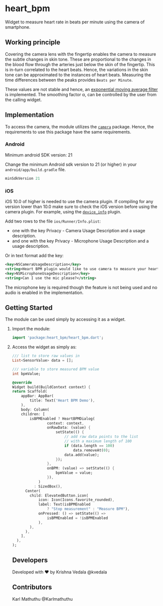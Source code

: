 # heart_bpm

Widget to measure heart rate in beats per minute using the camera of smartphone.

## Working principle

Covering the camera lens with the fingertip enables the camera to
measure the subtle changes in skin tone. These are proportional to
the changes in the blood flow through the arteries just below the
skin of the fingertip. This is in-turn correlated to the heart beats.
Hence, the variations in the skin tone can be approximated to the
instances of heart beats. Measuring the time differences between
the peaks provides `Beats per Minute`.

These values are not stable and hence, an [exponential moving average
filter](https://en.wikipedia.org/wiki/Moving_average#Exponential_moving_average)
is implemented. The smoothing factor &alpha;, can be controlled by the
user from the calling widget.

## Implementation

To access the camera, the module utilizes the
[`camera`](https://pub.dev/packages/camera) package. Hence, the
requirements to use this package have the same requirements.

### Android

Minimum android SDK version: 21

Change the minimum Android sdk version to 21 (or higher) in your
`android/app/build.gradle` file.

```gradle
minSdkVersion 21
```

### iOS

iOS 10.0 of higher is needed to use the camera plugin. If compiling
for any version lower than 10.0 make sure to check the iOS version
before using the camera plugin. For example, using the
[`device_info`](https://pub.dev/packages/device_info) plugin.

Add two rows to the file `ios/Runner/Info.plist`:

- one with the key Privacy - Camera Usage Description and a usage
  description.
- and one with the key Privacy - Microphone Usage Description and a
  usage description.

Or in text format add the key:

```xml
<key>NSCameraUsageDescription</key>
<string>Heart BPM plugin would like to use camera to measure your heart rate.</string>
<key>NSMicrophoneUsageDescription</key>
<string>Can I use the mic please?</string>
```

The microphone key is required though the feature is not being used
and no audio is enabled in the implementation.

## Getting Started

The module can be used simply by accessing it as a widget.

1. Import the module:

   ```dart
   import 'package:heart_bpm/heart_bpm.dart';
   ```

2. Access the widget as simply as:

    ```dart
    /// list to store raw values in
    List<SensorValue> data = [];

    /// variable to store measured BPM value
    int bpmValue;

    @override
    Widget build(BuildContext context) {
    return Scaffold(
        appBar: AppBar(
            title: Text('Heart BPM Demo'),
        ),
        body: Column(
        children: [
            isBPMEnabled ? HeartBPMDialog(
                    context: context,
                    onRawData: (value) {
                        setState(() {
                            // add raw data points to the list
                            // with a maximum length of 100
                            if (data.length == 100)
                                data.removeAt(0);
                            data.add(value);
                        });
                    },
                    onBPM: (value) => setState(() {
                        bpmValue = value;
                    }),
                )
              : SizedBox(),
          Center(
            child: ElevatedButton.icon(
                icon: Icon(Icons.favorite_rounded),
                label: Text(isBPMEnabled
                    ? "Stop measurement" : "Measure BPM"),
                onPressed: () => setState(() =>
                    isBPMEnabled = !isBPMEnabled
                ),
            ),
          ),
        ],
      ),
    );
    ```

    ## Developers

    Developed with ❤️ by Krishna Vedala @kvedala

    ## Contributors

    Karl Mathuthu @Karlmathuthu
